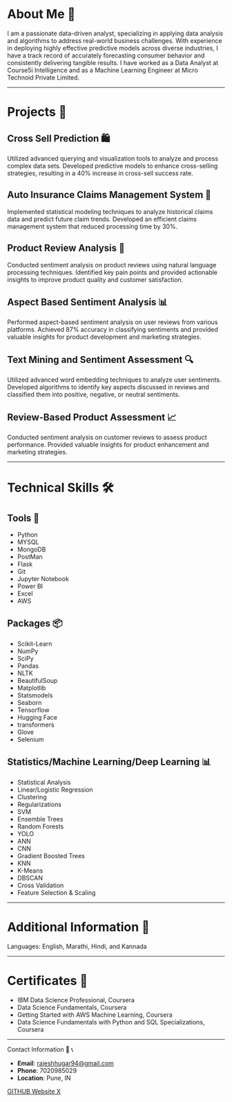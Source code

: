 # About Me 💼

I am a passionate data-driven analyst, specializing in applying data analysis and algorithms to address real-world business challenges. With experience in deploying highly effective predictive models across diverse industries, I have a track record of accurately forecasting consumer behavior and consistently delivering tangible results. I have worked as a Data Analyst at Course5i Intelligence and as a Machine Learning Engineer at Micro Technoid Private Limited.

---

# Projects 🚀

## Cross Sell Prediction 🛍️
Utilized advanced querying and visualization tools to analyze and process complex data sets. Developed predictive models to enhance cross-selling strategies, resulting in a 40% increase in cross-sell success rate.

## Auto Insurance Claims Management System 🚗
Implemented statistical modeling techniques to analyze historical claims data and predict future claim trends. Developed an efficient claims management system that reduced processing time by 30%.

## Product Review Analysis 📝
Conducted sentiment analysis on product reviews using natural language processing techniques. Identified key pain points and provided actionable insights to improve product quality and customer satisfaction.

## Aspect Based Sentiment Analysis 📊
Performed aspect-based sentiment analysis on user reviews from various platforms. Achieved 87% accuracy in classifying sentiments and provided valuable insights for product development and marketing strategies.

## Text Mining and Sentiment Assessment 🔍
Utilized advanced word embedding techniques to analyze user sentiments. Developed algorithms to identify key aspects discussed in reviews and classified them into positive, negative, or neutral sentiments.

## Review-Based Product Assessment 📈
Conducted sentiment analysis on customer reviews to assess product performance. Provided valuable insights for product enhancement and marketing strategies.

---

# Technical Skills 🛠️

## Tools 🧰
- Python
- MYSQL
- MongoDB
- PostMan
- Flask
- Git
- Jupyter Notebook
- Power BI
- Excel
- AWS

## Packages 📦
- Scikit-Learn
- NumPy
- SciPy
- Pandas
- NLTK
- BeautifulSoup
- Matplotlib
- Statsmodels
- Seaborn
- Tensorflow
- Hugging Face
- transformers
- Glove
- Selenium

## Statistics/Machine Learning/Deep Learning 📊
- Statistical Analysis
- Linear/Logistic Regression
- Clustering
- Regularizations
- SVM
- Ensemble Trees
- Random Forests
- YOLO
- ANN
- CNN
- Gradient Boosted Trees
- KNN
- K-Means
- DBSCAN
- Cross Validation
- Feature Selection & Scaling

---

# Additional Information 🌟

Languages: English, Marathi, Hindi, and Kannada

---

# Certificates 📜

- IBM Data Science Professional, Coursera
- Data Science Fundamentals, Coursera
- Getting Started with AWS Machine Learning, Coursera
- Data Science Fundamentals with Python and SQL Specializations, Coursera

---

Contact Information 📧 📞
- **Email**: rajeshhugar94@gmail.com
- **Phone**: 7020985029
- **Location**: Pune, IN

[GITHUB Website X](https://github.com/Rajeshhugar)

